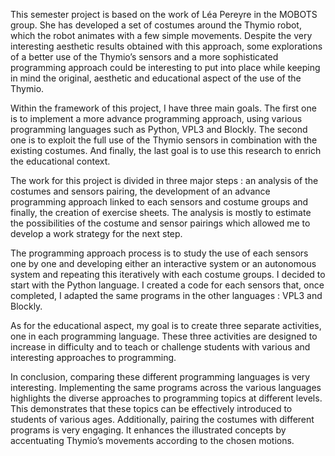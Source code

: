 This semester project is based on the work of Léa Pereyre in the MOBOTS group. She has developed a set of costumes around the Thymio robot, which the robot animates with a few simple movements. Despite the very interesting aesthetic results obtained with this approach, some explorations of a better use of the Thymio’s sensors and a more sophisticated programming approach could be interesting to put into place while keeping in mind the original, aesthetic and educational aspect of the use of the Thymio.


Within the framework of this project, I have three main goals. The first one is to implement a more advance programming approach, using various programming languages such as Python, VPL3 and Blockly. The second one is to exploit the full use of the Thymio sensors in combination with the existing costumes. And finally, the last goal is to use this research to enrich the educational context.

The work for this project is divided in three major steps : an analysis of the costumes and sensors pairing, the development of an advance programming approach linked to each sensors and costume groups and finally, the creation of exercise sheets. The analysis is mostly to estimate the possibilities of the costume and sensor pairings which allowed me to develop a work strategy for the next step.

The programming approach process is to study the use of each sensors one by one and developing either an interactive system or an autonomous system and repeating this iteratively with each costume groups. I decided to start with the Python language. I created a code for each sensors that, once completed, I adapted the same programs in the other languages : VPL3 and Blockly.

As for the educational aspect, my goal is to create three separate activities, one in each programming language. These three activities are designed to increase in difficulty and to teach or challenge students with various and interesting approaches to programming.

In conclusion, comparing these different programming languages is very interesting. Implementing the same programs across the various languages highlights the diverse approaches to programming topics at different levels. This demonstrates that these topics can be effectively introduced to students of various ages. Additionally, pairing the costumes with different programs is very engaging. It enhances the illustrated concepts by accentuating Thymio’s movements according to the chosen motions.
